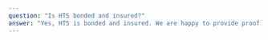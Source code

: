```yaml
---
question: "Is HTS bonded and insured?"
answer: "Yes, HTS is bonded and insured. We are happy to provide proof of insured to a customer at their request."
---
```

